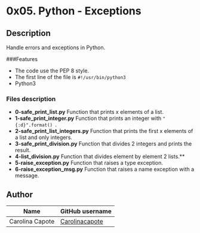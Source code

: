 # 0x05. Python - Exceptions

## Description

Handle errors and exceptions in Python.

###Features

- The code use the PEP 8 style.
- The first line of the file is `#!/usr/bin/python3`
- Python3

### Files description

- **0-safe_print_list.py**
Function that prints x elements of a list.
- **1-safe_print_integer.py**
Function that prints an integer with  `"{:d}".format() `.
- **2-safe_print_list_integers.py**
Function that prints the first x elements of a list and only integers.
- **3-safe_print_division.py**
Function that divides 2 integers and prints the result.
- **4-list_division.py**
Function that divides element by element 2 lists.**
- **5-raise_exception.py**
Function that raises a type exception.
- **6-raise_exception_msg.py**
Function that raises a name exception with a message.

## Author

| Name | GitHub username |
| ------ | ------ |
| Carolina Capote | [Carolinacapote](https://github.com/Carolinacapote) |
